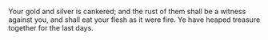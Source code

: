Your gold and silver is cankered; and the rust of them shall be a witness against you, and shall eat your flesh as it were fire. Ye have heaped treasure together for the last days.

